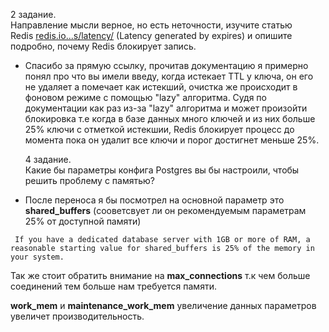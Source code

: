 2 задание.  
Направление мысли верное, но есть неточности, изучите статью Redis [redis.io...s/latency/](https://redis.io/topics/latency/) (Latency generated by expires) и опишите подробно, почему Redis блокирует запись.  

- Спасибо за прямую ссылку, прочитав документацию я примерно понял про что вы имели введу, когда истекает TTL у ключа, он его не удаляет а помечает как истекший, очистка же происходит в фоновом режиме с помощью "lazy" алгоритма. Судя по документации как раз из-за "lazy" алгоритма и может произойти блокировка т.е когда в базе данных много ключей и из них больше 25% ключи с отметкой истекшии, Redis блокирует процесс до момента пока он удалит все ключи и порог достигнет  меньше 25%.
  
  4 задание.  
  Какие бы параметры конфига Postgres вы бы настроили, чтобы решить проблему с памятью?

- После переноса я бы посмотрел на основной параметр это **shared_buffers** (сооветсвует ли он рекомендуемым параметрам 25% от доступной памяти) 

` If you have a dedicated database server with 1GB or more of RAM, a reasonable starting value for shared_buffers is 25% of the memory in your system.`

Так же стоит обратить внимание на **max_connections** т.к чем больше соединений тем больше нам требуется памяти.

**work_mem** и **maintenance_work_mem** увеличение данных параметров увеличет производительность. 
